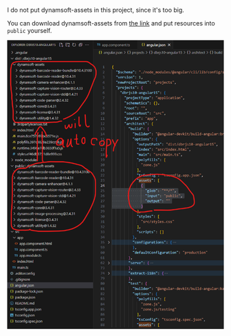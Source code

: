I do not put dynamsoft-assets in this project, since it's too big.

You can download dynamsoft-assets from [the link](https://www.dynamsoft.com/barcode-reader/downloads/?ver=10.4.31&utm_source=guide&product=dbr&package=js) and put resources into `public` yourself.

![angular15-public](angular15-public.png)
